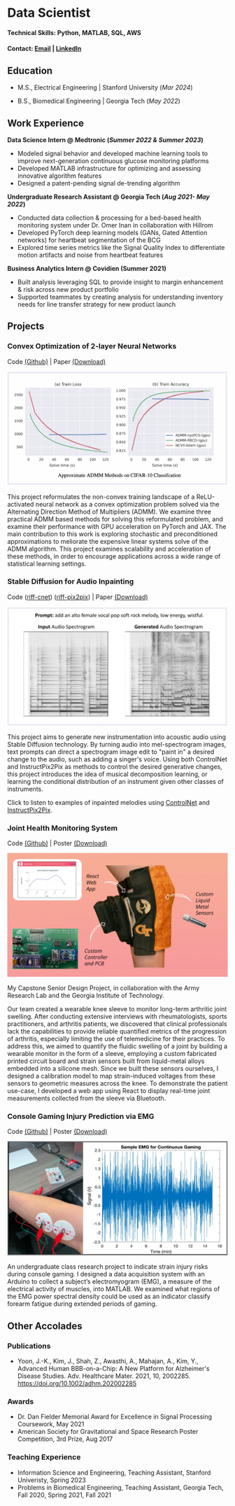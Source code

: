 # Data Scientist

#### Technical Skills: Python, MATLAB, SQL, AWS

#### Contact: [Email](mailto:zshah9@stanford.edu) | [LinkedIn](https://www.linkedin.com/in/zacharyshah/)

## Education
- M.S., Electrical Engineering  |   Stanford University (_Mar 2024_)	 			        		

- B.S., Biomedical Engineering  |   Georgia Tech (_May 2022_)

## Work Experience

**Data Science Intern @ Medtronic (_Summer 2022 & Summer 2023_)**
- Modeled signal behavior and developed machine learning tools to improve next-generation continuous glucose monitoring platforms
- Developed MATLAB infrastructure for optimizing and assessing innovative algorithm features
- Designed a patent-pending signal de-trending algorithm

**Undergraduate Research Assistant @ Georgia Tech (_Aug 2021- May 2022_)**
- Conducted data collection & processing for a bed-based health monitoring system under Dr. Omer Inan in collaboration with Hillrom
- Developed PyTorch deep learning models (GANs, Gated Attention networks) for heartbeat segmentation of the BCG 
- Explored time series metrics like the Signal Quality Index to differentiate motion artifacts and noise from heartbeat features

**Business Analytics Intern @ Covidien (Summer 2021)**
- Built analysis leveraging SQL to provide insight to margin enhancement & risk across new product portfolio
- Supported teammates by creating analysis for understanding inventory needs for line transfer strategy for new product launch

## Projects

### Convex Optimization of 2-layer Neural Networks
Code [(Github)](https://github.com/zachary-shah/admmNN) | Paper <a id="raw-url" href="https://raw.githubusercontent.com/zachary-shah/zachary-shah.github.io/master/assets/writing/ScalableADMMConvexNeuralNetworks.pdf">(Download)</a>

![ScalableAdmm](assets/img/ScalableADMMNN.png)

This project reformulates the non-convex training landscape of a ReLU-activated neural network as a convex optimization problem solved via the Alternating Direction Method of Multipliers (ADMM). We examine three practical ADMM based methods for solving this reformulated problem, and examine their performance with GPU acceleration on PyTorch and JAX. The main contribution to this work is exploring stochastic and preconditioned approximations to meliorate the expensive linear systems solve of the ADMM algorithm. This project examines scalability and acceleration of these methods, in order to encourage applications across a wide range of statistical learning settings. 

### Stable Diffusion for Audio Inpainting
Code ([riff-cnet](https://github.com/zachary-shah/riff-cnet)) ([riff-pix2pix](https://github.com/zachary-shah/riff-pix2pix)) | Paper <a id="raw-url" href="https://raw.githubusercontent.com/zachary-shah/zachary-shah.github.io/master/assets/writing/StableDiffusionAudioInpainting.pdf">(Download)</a>

![AudioGeneration](assets/img/AudioGeneration.png)

This project aims to generate new instrumentation into acoustic audio using Stable Diffusion technology. By turning audio into mel-spectrogram images, text prompts can direct a spectrogram image edit to "paint in" a desired change to the audio, such as adding a singer's voice. Using both ControlNet and InstructPix2Pix as methods to control the desired generative changes, this project introduces the idea of musical decomposition learning, or learning the conditional distribution of an instrument given other classes of instruments.

Click to listen to examples of inpainted melodies using [ControlNet](https://github.com/zachary-shah/riff-cnet/tree/main#examples-of-our-models-samples) and [InstructPix2Pix](https://github.com/zachary-shah/riff-pix2pix#results).

### Joint Health Monitoring System

Code [(Github)](https://github.com/zshah9/sentrac) | Poster <a id="raw-url" href="https://raw.githubusercontent.com/zachary-shah/zachary-shah.github.io/master/assets/writing/JointHealthMonitor.pdf">(Download)</a>

![KneeMonitor](assets/img/KneeMonitor.png)

My Capstone Senior Design Project, in collaboration with the Army Research Lab and the Georgia Institute of Technology. 

Our team created a wearable knee sleeve to monitor long-term arthritic joint swelling. After conducting extensive interviews with rheumatologists, sports practitioners, and arthritis patients, we discovered that clinical professionals lack the capabilities to provide reliable quantified metrics of the progression of arthritis, especially limiting the use of telemedicine for their practices. To address this, we aimed to quantify the fluidic swelling of a joint by building a wearable monitor in the form of a sleeve, employing a custom fabricated printed circuit board and strain sensors built from liquid-metal alloys embedded into a silicone mesh. Since we built these sensors ourselves, I designed a calibration model to map strain-induced voltages from these sensors to geometric measures across the knee. To demonstrate the patient use-case, I developed a web app using React to display real-time joint measurements collected from the sleeve via Bluetooth.

### Console Gaming Injury Prediction via EMG

Code [(Github)](https://github.com/zachary-shah/emg-rsi-indicator) | Poster <a id="raw-url" href="https://raw.githubusercontent.com/zachary-shah/zachary-shah.github.io/master/assets/writing/ConsoleGamingEMGforRSI.pdf">(Download)</a>


![EMGForGaming](assets/img/EMGForGaming.png)

An undergraduate class research project to indicate strain injury risks during console gaming. I designed a data acquisition system with an Arduino to collect a subject’s electromyogram (EMG), a measure of the electrical activity of muscles, into MATLAB. We examined what regions of the EMG power spectral density could be used as an indicator classify forearm fatigue during extended periods of gaming. 

## Other Accolades

### Publications
- Yoon, J.-K., Kim, J., Shah, Z., Awasthi, A., Mahajan, A., Kim, Y., Advanced Human BBB-on-a-Chip: A New Platform for Alzheimer's Disease Studies. Adv. Healthcare Mater. 2021, 10, 2002285. https://doi.org/10.1002/adhm.202002285

### Awards
- Dr. Dan Fielder Memorial Award for Excellence in Signal Processing Coursework, May 2021
- American Society for Gravitational and Space Research Poster Competition, 3rd Prize, Aug 2017

### Teaching Experience
- Information Science and Engineering, Teaching Assistant, Stanford Univeristy, Spring 2023
- Problems in Biomedical Engineering, Teaching Assistant, Georgia Tech, Fall 2020, Spring 2021, Fall 2021